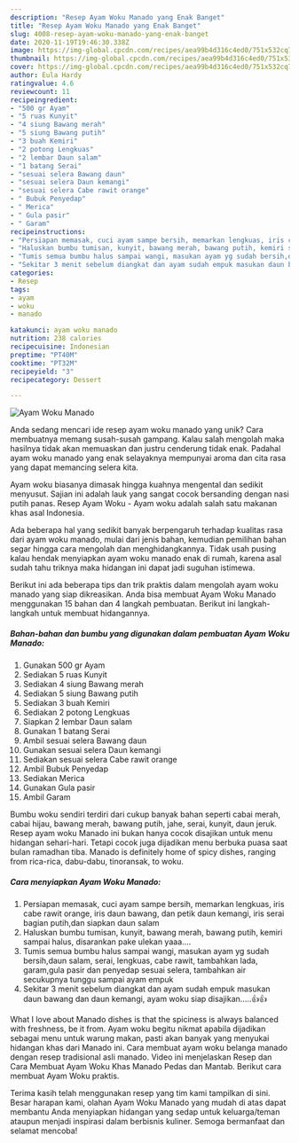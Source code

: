 ```yaml
---
description: "Resep Ayam Woku Manado yang Enak Banget"
title: "Resep Ayam Woku Manado yang Enak Banget"
slug: 4008-resep-ayam-woku-manado-yang-enak-banget
date: 2020-11-19T19:46:30.338Z
image: https://img-global.cpcdn.com/recipes/aea99b4d316c4ed0/751x532cq70/ayam-woku-manado-foto-resep-utama.jpg
thumbnail: https://img-global.cpcdn.com/recipes/aea99b4d316c4ed0/751x532cq70/ayam-woku-manado-foto-resep-utama.jpg
cover: https://img-global.cpcdn.com/recipes/aea99b4d316c4ed0/751x532cq70/ayam-woku-manado-foto-resep-utama.jpg
author: Eula Hardy
ratingvalue: 4.6
reviewcount: 11
recipeingredient:
- "500 gr Ayam"
- "5 ruas Kunyit"
- "4 siung Bawang merah"
- "5 siung Bawang putih"
- "3 buah Kemiri"
- "2 potong Lengkuas"
- "2 lembar Daun salam"
- "1 batang Serai"
- "sesuai selera Bawang daun"
- "sesuai selera Daun kemangi"
- "sesuai selera Cabe rawit orange"
- " Bubuk Penyedap"
- " Merica"
- " Gula pasir"
- " Garam"
recipeinstructions:
- "Persiapan memasak, cuci ayam sampe bersih, memarkan lengkuas, iris cabe rawit orange, iris daun bawang, dan petik daun kemangi, iris serai bagian putih,dan siapkan daun salam"
- "Haluskan bumbu tumisan, kunyit, bawang merah, bawang putih, kemiri sampai halus, disarankan pake ulekan yaaa...."
- "Tumis semua bumbu halus sampai wangi, masukan ayam yg sudah bersih,daun salam, serai, lengkuas, cabe rawit, tambahkan lada, garam,gula pasir dan penyedap sesuai selera, tambahkan air secukupnya tunggu sampai ayam empuk"
- "Sekitar 3 menit sebelum diangkat dan ayam sudah empuk masukan daun bawang dan daun kemangi, ayam woku siap disajikan.....👍👍"
categories:
- Resep
tags:
- ayam
- woku
- manado

katakunci: ayam woku manado 
nutrition: 238 calories
recipecuisine: Indonesian
preptime: "PT40M"
cooktime: "PT32M"
recipeyield: "3"
recipecategory: Dessert

---
```



![Ayam Woku Manado](https://img-global.cpcdn.com/recipes/aea99b4d316c4ed0/751x532cq70/ayam-woku-manado-foto-resep-utama.jpg)

Anda sedang mencari ide resep ayam woku manado yang unik? Cara membuatnya memang susah-susah gampang. Kalau salah mengolah maka hasilnya tidak akan memuaskan dan justru cenderung tidak enak. Padahal ayam woku manado yang enak selayaknya mempunyai aroma dan cita rasa yang dapat memancing selera kita.

Ayam woku biasanya dimasak hingga kuahnya mengental dan sedikit menyusut. Sajian ini adalah lauk yang sangat cocok bersanding dengan nasi putih panas. Resep Ayam Woku - Ayam woku adalah salah satu makanan khas asal Indonesia.

Ada beberapa hal yang sedikit banyak berpengaruh terhadap kualitas rasa dari ayam woku manado, mulai dari jenis bahan, kemudian pemilihan bahan segar hingga cara mengolah dan menghidangkannya. Tidak usah pusing kalau hendak menyiapkan ayam woku manado enak di rumah, karena asal sudah tahu triknya maka hidangan ini dapat jadi suguhan istimewa.


Berikut ini ada beberapa tips dan trik praktis dalam mengolah ayam woku manado yang siap dikreasikan. Anda bisa membuat Ayam Woku Manado menggunakan 15 bahan dan 4 langkah pembuatan. Berikut ini langkah-langkah untuk membuat hidangannya.

<!--inarticleads1-->

##### Bahan-bahan dan bumbu yang digunakan dalam pembuatan Ayam Woku Manado:

1. Gunakan 500 gr Ayam
1. Sediakan 5 ruas Kunyit
1. Sediakan 4 siung Bawang merah
1. Sediakan 5 siung Bawang putih
1. Sediakan 3 buah Kemiri
1. Sediakan 2 potong Lengkuas
1. Siapkan 2 lembar Daun salam
1. Gunakan 1 batang Serai
1. Ambil sesuai selera Bawang daun
1. Gunakan sesuai selera Daun kemangi
1. Sediakan sesuai selera Cabe rawit orange
1. Ambil  Bubuk Penyedap
1. Sediakan  Merica
1. Gunakan  Gula pasir
1. Ambil  Garam


Bumbu woku sendiri terdiri dari cukup banyak bahan seperti cabai merah, cabai hijau, bawang merah, bawang putih, jahe, serai, kunyit, daun jeruk. Resep ayam woku Manado ini bukan hanya cocok disajikan untuk menu hidangan sehari-hari. Tetapi cocok juga dijadikan menu berbuka puasa saat bulan ramadhan tiba. Manado is definitely home of spicy dishes, ranging from rica-rica, dabu-dabu, tinoransak, to woku. 

<!--inarticleads2-->

##### Cara menyiapkan Ayam Woku Manado:

1. Persiapan memasak, cuci ayam sampe bersih, memarkan lengkuas, iris cabe rawit orange, iris daun bawang, dan petik daun kemangi, iris serai bagian putih,dan siapkan daun salam
1. Haluskan bumbu tumisan, kunyit, bawang merah, bawang putih, kemiri sampai halus, disarankan pake ulekan yaaa....
1. Tumis semua bumbu halus sampai wangi, masukan ayam yg sudah bersih,daun salam, serai, lengkuas, cabe rawit, tambahkan lada, garam,gula pasir dan penyedap sesuai selera, tambahkan air secukupnya tunggu sampai ayam empuk
1. Sekitar 3 menit sebelum diangkat dan ayam sudah empuk masukan daun bawang dan daun kemangi, ayam woku siap disajikan.....👍👍


What I love about Manado dishes is that the spiciness is always balanced with freshness, be it from. Ayam woku begitu nikmat apabila dijadikan sebagai menu untuk warung makan, pasti akan banyak yang menyukai hidangan khas dari Manado ini. Cara membuat ayam woku belanga manado dengan resep tradisional asli manado. Video ini menjelaskan Resep dan Cara Membuat Ayam Woku Khas Manado Pedas dan Mantab. Berikut cara membuat Ayam Woku praktis. 

Terima kasih telah menggunakan resep yang tim kami tampilkan di sini. Besar harapan kami, olahan Ayam Woku Manado yang mudah di atas dapat membantu Anda menyiapkan hidangan yang sedap untuk keluarga/teman ataupun menjadi inspirasi dalam berbisnis kuliner. Semoga bermanfaat dan selamat mencoba!
